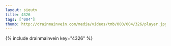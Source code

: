 ```yaml
--- 
layout: sieutv
title: 4326
tags: ["004"]
thumb: http://drainmainvein.com/media/videos/tmb/000/004/326/player.jpg
---
```

{% include drainmainvein key="4326" %} 

